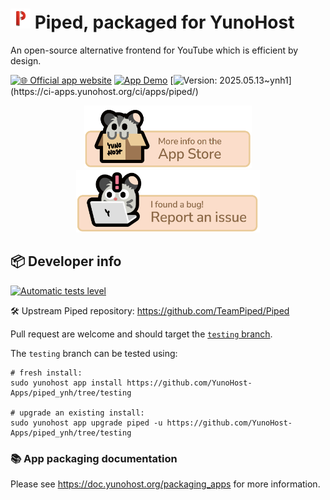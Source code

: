 <!--
N.B.: This README was automatically generated by <https://github.com/YunoHost/apps_tools/blob/main/readme_generator>
It shall NOT be edited by hand.
-->

<h1>
  <img src="https://raw.githubusercontent.com/YunoHost/apps/main/logos/piped.png" width="32px" alt="Logo of Piped">
  Piped, packaged for YunoHost
</h1>

An open-source alternative frontend for YouTube which is efficient by design.

[![🌐 Official app website](https://img.shields.io/badge/Official_app_website-darkgreen?style=for-the-badge)](https://docs.piped.video/)
[![App Demo](https://img.shields.io/badge/App_Demo-blue?style=for-the-badge)](https://piped.video/)
[![Version: 2025.05.13~ynh1](https://img.shields.io/badge/Version-2025.05.13~ynh1-rgba(0,150,0,1)?style=for-the-badge)](https://ci-apps.yunohost.org/ci/apps/piped/)

<div align="center">
<a href="https://apps.yunohost.org/app/piped"><img height="100px" src="https://github.com/YunoHost/yunohost-artwork/raw/refs/heads/main/badges/neopossum-badges/badge_more_info_on_the_appstore.svg"/></a>
<a href="https://github.com/YunoHost-Apps/piped_ynh/issues"><img height="100px" src="https://github.com/YunoHost/yunohost-artwork/raw/refs/heads/main/badges/neopossum-badges/badge_report_an_issue.svg"/></a>
</div>

## 📦 Developer info

[![Automatic tests level](https://apps.yunohost.org/badge/cilevel/piped)](https://ci-apps.yunohost.org/ci/apps/piped/)

🛠️ Upstream Piped repository: <https://github.com/TeamPiped/Piped>

Pull request are welcome and should target the [`testing` branch](https://github.com/YunoHost-Apps/piped_ynh/tree/testing).

The `testing` branch can be tested using:
```
# fresh install:
sudo yunohost app install https://github.com/YunoHost-Apps/piped_ynh/tree/testing

# upgrade an existing install:
sudo yunohost app upgrade piped -u https://github.com/YunoHost-Apps/piped_ynh/tree/testing
```

### 📚 App packaging documentation

Please see <https://doc.yunohost.org/packaging_apps> for more information.
